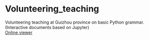 # Volunteering_teaching
Volunteering teaching at Guizhou province on basic Python grammar.(Interactive documents based on Jupyter)  
[Online viewer](https://nbviewer.jupyter.org/gist/Xp-speit2018/32fe6e6c9087f0f2743cc0dc9affca8b)
